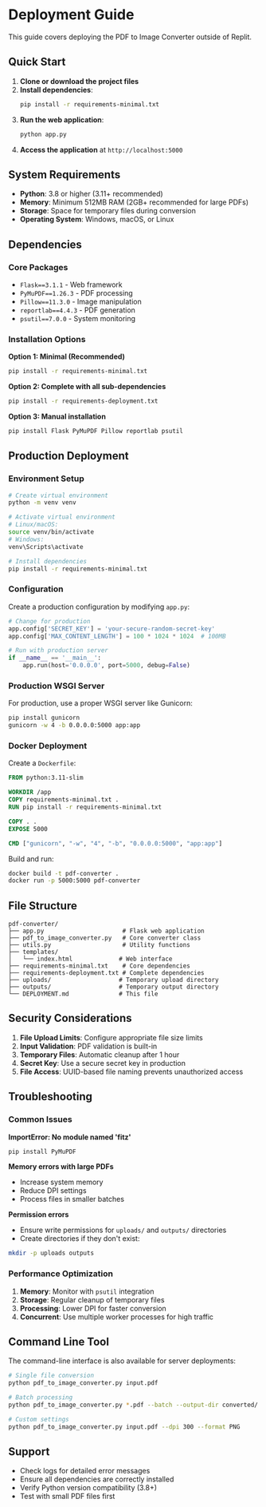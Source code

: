 # Deployment Guide

This guide covers deploying the PDF to Image Converter outside of Replit.

## Quick Start

1. **Clone or download the project files**
2. **Install dependencies**:
   ```bash
   pip install -r requirements-minimal.txt
   ```
3. **Run the web application**:
   ```bash
   python app.py
   ```
4. **Access the application** at `http://localhost:5000`

## System Requirements

- **Python**: 3.8 or higher (3.11+ recommended)
- **Memory**: Minimum 512MB RAM (2GB+ recommended for large PDFs)
- **Storage**: Space for temporary files during conversion
- **Operating System**: Windows, macOS, or Linux

## Dependencies

### Core Packages
- `Flask==3.1.1` - Web framework
- `PyMuPDF==1.26.3` - PDF processing
- `Pillow==11.3.0` - Image manipulation
- `reportlab==4.4.3` - PDF generation
- `psutil==7.0.0` - System monitoring

### Installation Options

**Option 1: Minimal (Recommended)**
```bash
pip install -r requirements-minimal.txt
```

**Option 2: Complete with all sub-dependencies**
```bash
pip install -r requirements-deployment.txt
```

**Option 3: Manual installation**
```bash
pip install Flask PyMuPDF Pillow reportlab psutil
```

## Production Deployment

### Environment Setup
```bash
# Create virtual environment
python -m venv venv

# Activate virtual environment
# Linux/macOS:
source venv/bin/activate
# Windows:
venv\Scripts\activate

# Install dependencies
pip install -r requirements-minimal.txt
```

### Configuration
Create a production configuration by modifying `app.py`:

```python
# Change for production
app.config['SECRET_KEY'] = 'your-secure-random-secret-key'
app.config['MAX_CONTENT_LENGTH'] = 100 * 1024 * 1024  # 100MB

# Run with production server
if __name__ == '__main__':
    app.run(host='0.0.0.0', port=5000, debug=False)
```

### Production WSGI Server
For production, use a proper WSGI server like Gunicorn:

```bash
pip install gunicorn
gunicorn -w 4 -b 0.0.0.0:5000 app:app
```

### Docker Deployment
Create a `Dockerfile`:

```dockerfile
FROM python:3.11-slim

WORKDIR /app
COPY requirements-minimal.txt .
RUN pip install -r requirements-minimal.txt

COPY . .
EXPOSE 5000

CMD ["gunicorn", "-w", "4", "-b", "0.0.0.0:5000", "app:app"]
```

Build and run:
```bash
docker build -t pdf-converter .
docker run -p 5000:5000 pdf-converter
```

## File Structure

```
pdf-converter/
├── app.py                      # Flask web application
├── pdf_to_image_converter.py   # Core converter class
├── utils.py                    # Utility functions
├── templates/
│   └── index.html             # Web interface
├── requirements-minimal.txt    # Core dependencies
├── requirements-deployment.txt # Complete dependencies
├── uploads/                   # Temporary upload directory
├── outputs/                   # Temporary output directory
└── DEPLOYMENT.md              # This file
```

## Security Considerations

1. **File Upload Limits**: Configure appropriate file size limits
2. **Input Validation**: PDF validation is built-in
3. **Temporary Files**: Automatic cleanup after 1 hour
4. **Secret Key**: Use a secure secret key in production
5. **File Access**: UUID-based file naming prevents unauthorized access

## Troubleshooting

### Common Issues

**ImportError: No module named 'fitz'**
```bash
pip install PyMuPDF
```

**Memory errors with large PDFs**
- Increase system memory
- Reduce DPI settings
- Process files in smaller batches

**Permission errors**
- Ensure write permissions for `uploads/` and `outputs/` directories
- Create directories if they don't exist:
```bash
mkdir -p uploads outputs
```

### Performance Optimization

1. **Memory**: Monitor with `psutil` integration
2. **Storage**: Regular cleanup of temporary files
3. **Processing**: Lower DPI for faster conversion
4. **Concurrent**: Use multiple worker processes for high traffic

## Command Line Tool

The command-line interface is also available for server deployments:

```bash
# Single file conversion
python pdf_to_image_converter.py input.pdf

# Batch processing
python pdf_to_image_converter.py *.pdf --batch --output-dir converted/

# Custom settings
python pdf_to_image_converter.py input.pdf --dpi 300 --format PNG
```

## Support

- Check logs for detailed error messages
- Ensure all dependencies are correctly installed
- Verify Python version compatibility (3.8+)
- Test with small PDF files first